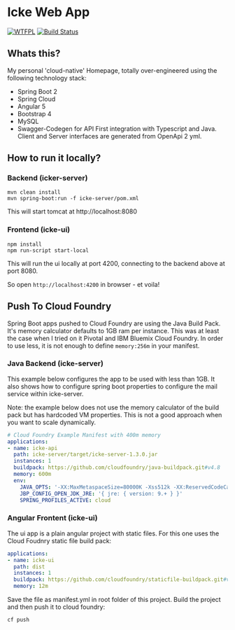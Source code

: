 # Icke Web App

[![WTFPL](https://img.shields.io/badge/license-WTFPL-blue.svg)](http://www.wtfpl.net/txt/copying)
[![Build Status](https://travis-ci.org/fischermatte/icke.svg?branch=develop)](https://travis-ci.org/fischermatte/icke) 

## Whats this?

My personal 'cloud-native' Homepage, totally over-engineered using the following technology stack:

- Spring Boot 2
- Spring Cloud
- Angular 5
- Bootstrap 4 
- MySQL
- Swagger-Codegen for API First integration with Typescript and Java. Client and Server interfaces are generated from OpenApi 2 yml.

## How to run it locally?

### Backend (icker-server)

    mvn clean install
    mvn spring-boot:run -f icke-server/pom.xml
    
This will start tomcat at http://localhost:8080
    
### Frontend (icke-ui)

    npm install
    npm run-script start-local
    
This will run the ui locally at port 4200, connecting to the backend above at port 8080. 

So open `http://localhost:4200` in browser - et voila!

## Push To Cloud Foundry

Spring Boot apps pushed to Cloud Foundry are using the Java Build
Pack. It's memory calculator defaults to 1GB ram per instance. This was at 
least the case when I tried on it Pivotal and IBM Bluemix Cloud Foundry. In order 
to use less, it is not enough to define `memory:256m` in your manifest.  

### Java Backend (icke-server)

This example below configures the app to be used with less than 1GB. It also shows how to configure 
spring boot properties to configure the mail service within icke-server.

Note: the example below does not use the memory calculator of the build pack but has hardcoded VM properties. This
is not a good approach when you want to scale dynamically. 

```yml
# Cloud Foundry Example Manifest with 400m memory
applications:
- name: icke-api
  path: icke-server/target/icke-server-1.3.0.jar
  instances: 1
  buildpack: https://github.com/cloudfoundry/java-buildpack.git#v4.8
  memory: 600m
  env:
    JAVA_OPTS: '-XX:MaxMetaspaceSize=80000K -Xss512k -XX:ReservedCodeCacheSize=16M -XX:MaxDirectMemorySize=10M'
    JBP_CONFIG_OPEN_JDK_JRE: '{ jre: { version: 9.+ } }'
    SPRING_PROFILES_ACTIVE: cloud
```

### Angular Frontent (icke-ui)
The ui app is a plain angular project with static files. For this one uses the Cloud Foudnry static file build pack:

```yml
applications:
- name: icke-ui
  path: dist
  instances: 1
  buildpack: https://github.com/cloudfoundry/staticfile-buildpack.git#v1.4.20
  memory: 12m

```

Save the file as manifest.yml in root folder of this project. Build the project and then push it
to cloud foundry:

    cf push
    
    